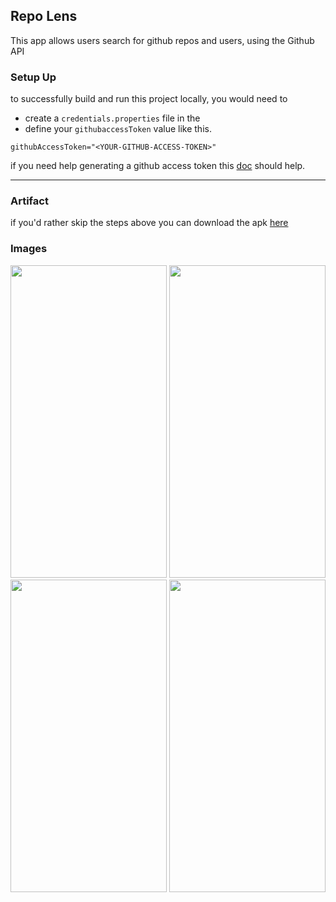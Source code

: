 ## Repo Lens

This app allows users search for github repos and users, using the Github API

### Setup Up

to successfully build and run this project locally, you would need to

- create a `credentials.properties` file in the
- define your `githubaccessToken` value like this.

```properties
githubAccessToken="<YOUR-GITHUB-ACCESS-TOKEN>"
```
if you need help generating a github access token this [doc](https://docs.github.com/en/authentication/keeping-your-account-and-data-secure/managing-your-personal-access-tokens#creating-a-personal-access-token-classic) should help.

-- --

### Artifact

if you'd rather skip the steps above you can download the
apk [here](https://drive.google.com/file/d/1YyXF5Av2t2AopJscrEYU1I1rzgYn7T1B/view?usp=drive_link)

### Images

<img src="https://github.com/user-attachments/assets/c27919c6-142e-4264-bbcc-5885a93f5339" width =250, height=500>
<img src="https://github.com/user-attachments/assets/af753abb-1031-492e-9423-80e4971b6923" width =250, height=500>
<img src="https://github.com/user-attachments/assets/b0eed79e-60b3-41ce-94a8-805d4c96efbe" width =250, height=500>
<img src="https://github.com/user-attachments/assets/65afd988-1e03-4284-adf7-155873bb7145" width =250, height=500>
